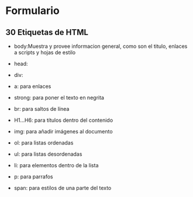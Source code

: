 # Formulario
## 30 Etiquetas de HTML

- body:Muestra y provee informacion general, como son el titulo, enlaces a scripts y hojas de estilo

- head:

- div: 

- a: para enlaces

- strong: para poner el texto en negrita

- br: para saltos de línea

- H1…H6: para títulos dentro del contenido

- img: para añadir imágenes al documento

- ol: para listas ordenadas

- ul: para listas desordenadas 
 
- li: para elementos dentro de la lista

- p: para parrafos

- span: para estilos de una parte del texto

